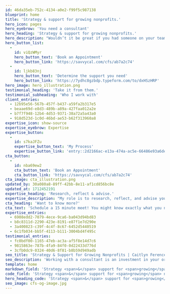 ```yaml
---
id: 46da35eb-752c-4134-a0e2-f99f5c987138
blueprint: home
title: 'Strategy & support for growing nonprofits.'
hero_icon: pages
hero_eyebrow: 'You need a consultant'
hero_heading: 'Strategy & support for growing nonprofits.'
hero_description: "Wouldn’t it be great if you had someone on your team only focused on making your organization run better?\_Working with a consultant is an investment in your organization’s future—improve processes now so you can meet any challenge that comes your way."
hero_button_list:
  -
    id: viQzWMyr
    hero_button_text: 'Book an Appointment'
    hero_button_link: 'https://savvycal.com/cfs/ab7a2c74'
  -
    id: ljkb83nj
    hero_button_text: 'Determine the support you need'
    hero_button_link: 'https://7ydhc8gzbdp.typeform.com/to/dxHSzHRP'
hero_image: hero_illustration.png
testimonial_heading: 'Take it from them.'
testimonial_subheading: 'Who I work with'
client_entries:
  - 12b95e56-567b-457f-b437-a59fa2b317e5
  - beaae69d-e8d3-489b-a89a-427faa012a2e
  - b7f7f948-12b4-4d53-9371-38a72a5a43a0
  - 918d523d-1c0d-46bd-ae53-b62f313960a8
expertise_icon: show-source
expertise_eyebrow: Expertise
expertise_button:
  -
    id: s7kaJFZu
    expertise_button_text: 'My Process'
    expertise_button_link: 'entry::2d2166ac-e13a-474a-ac5e-66486e93a6de'
cta_button:
  -
    id: nba69ew2
    cta_button_text: 'Book an Appointment'
    cta_button_link: 'https://savvycal.com/cfs/ab7a2c74'
cta_image: cta_illustration.png
updated_by: 30a080a8-89ff-42bb-8e11-af1cd856bc8e
updated_at: 1712452191
expertise_heading: 'Research, reflect & advise.'
expertise_description: "My role is to research, reflect, and advise you on the problem at hand and also help you think about the implications of your practices for the future. While working together I may also create process documents, plans, manuals, and other tools that you and your team can keep and adapt as you grow. Here's just a few of the needs I can support:"
cta_heading: 'Want to know more?'
cta_text: 'Schedule a 15 minute meet! You might know exactly what you need or you might just know that you need help to identify the problem.'
expertise_entries:
  - 6908edd2-7079-4ece-9ca6-ba043d94bd83
  - b8c8311d-2290-423e-8191-e87f1e7d290e
  - 3a400823-c39f-4c4f-8c67-6452d5440519
  - 6c1fb034-bb5f-4113-b111-3004bd4f495c
testimonial_entries:
  - fc0bdf00-1165-47eb-ac3a-af5f8e14d7c6
  - 9815863e-787b-4fa9-84f0-0d22433d776d
  - 3cfb0dc9-0324-40d6-8f81-b8b59d949adb
seo_title: 'Strategy & Support for Growing Nonprofits | Caitlyn Ference-Saunders'
seo_description: 'Working with a consultant is an investment in your organization’s future—improve processes now so you can meet any challenge that comes your way.'
template: home
markdown_field: 'Strategy <span>&</span> support for <span>growing</span> nonprofits.'
code_field: 'Strategy <span>&</span> support for <span>growing</span> nonprofits.'
hero_heading_code: 'Strategy <span>&</span> support for <span>growing</span> nonprofits.'
seo_image: cfs-og-image.jpg
---
```

